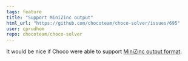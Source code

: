 ```yaml
---
tags: feature
title: "Support MiniZinc output"
html_url: "https://github.com/chocoteam/choco-solver/issues/695"
user: cprudhom
repo: chocoteam/choco-solver
---
```


It would be nice if Choco were able to support [MiniZinc output format](https://www.minizinc.org/doc-2.4.3/en/fzn-spec.html#statistics-output).
